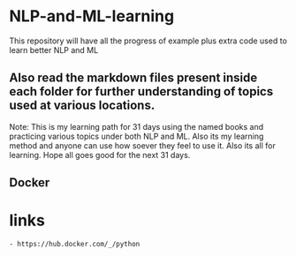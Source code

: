 # NLP-and-ML-learning
This repository will have all the progress of example plus extra code used to learn better NLP and ML
## Also read the markdown files present inside each folder for further understanding of topics used at various locations.

Note: This is my learning path for 31 days using the named books and practicing various topics under both NLP and ML. Also its my learning method and anyone can use how soever they feel to use it. Also its all for learning. Hope all goes good for the next 31 days.

## Docker 
# links
    - https://hub.docker.com/_/python
